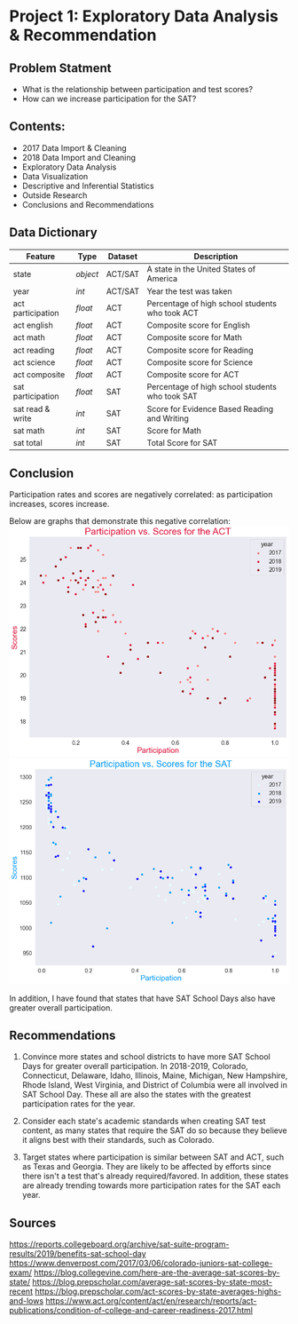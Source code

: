 # Project 1: Exploratory Data Analysis & Recommendation

## Problem Statment

- What is the relationship between participation and test scores?
- How can we increase participation for the SAT?

## Contents:
- 2017 Data Import & Cleaning
- 2018 Data Import and Cleaning
- Exploratory Data Analysis
- Data Visualization
- Descriptive and Inferential Statistics
- Outside Research
- Conclusions and Recommendations

## Data Dictionary
|Feature|Type|Dataset|Description|
|---|---|---|---|
|state|*object*|ACT/SAT|A state in the United States of America| 
|year|*int*|ACT/SAT|Year the test was taken| 
|act participation|*float*|ACT|Percentage of high school students who took ACT| 
|act english|*float*|ACT|Composite score for English| 
|act math|*float*|ACT|Composite score for Math| 
|act reading|*float*|ACT|Composite score for Reading| 
|act science|*float*|ACT|Composite score for Science| 
|act composite|*float*|ACT|Composite score for ACT| 
|sat participation|*float*|SAT|Percentage of high school students who took SAT| 
|sat read & write|*int*|SAT|Score for Evidence Based Reading and Writing| 
|sat math|*int*|SAT|Score for Math| 
|sat total|*int*|SAT|Total Score for SAT| 

## Conclusion

Participation rates and scores are negatively correlated: as participation increases, scores increase.

Below are graphs that demonstrate this negative correlation:
![Participation vs. Scores for the ACT](images/scatter-ACT.png)
![Participation vs. Scores for the SAT](images/scatter-SAT.png)

In addition, I have found that states that have SAT School Days also have greater overall participation. 

## Recommendations

1) Convince more states and school districts to have more SAT School Days for greater overall participation. In 2018-2019, Colorado, Connecticut, Delaware, Idaho, Illinois, Maine, Michigan, New Hampshire, Rhode Island, West Virginia, and District of Columbia were all involved in SAT School Day. These all are also the states with the greatest participation rates for the year.

2) Consider each state's academic standards when creating SAT test content, as many states that require the SAT do so because they believe it aligns best with their standards, such as Colorado.

3) Target states where participation is similar between SAT and ACT, such as Texas and Georgia. They are likely to be affected by efforts since there isn't a test that's already required/favored. In addition, these states are already trending towards more participation rates for the SAT each year.


## Sources
https://reports.collegeboard.org/archive/sat-suite-program-results/2019/benefits-sat-school-day
https://www.denverpost.com/2017/03/06/colorado-juniors-sat-college-exam/
https://blog.collegevine.com/here-are-the-average-sat-scores-by-state/
https://blog.prepscholar.com/average-sat-scores-by-state-most-recent
https://blog.prepscholar.com/act-scores-by-state-averages-highs-and-lows
https://www.act.org/content/act/en/research/reports/act-publications/condition-of-college-and-career-readiness-2017.html
